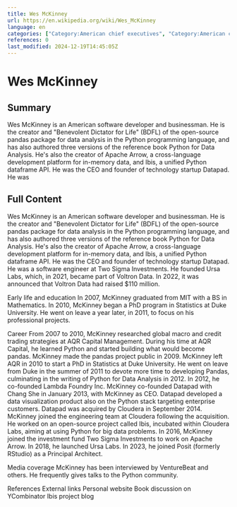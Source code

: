 ```yaml
---
title: Wes McKinney
url: https://en.wikipedia.org/wiki/Wes_McKinney
language: en
categories: ["Category:American chief executives", "Category:American computer programmers", "Category:American data scientists", "Category:American statisticians", "Category:Articles with short description", "Category:Free software programmers", "Category:Living people", "Category:Massachusetts Institute of Technology School of Science alumni", "Category:Place of birth missing (living people)", "Category:Python (programming language) people", "Category:Short description is different from Wikidata", "Category:Year of birth missing (living people)"]
references: 0
last_modified: 2024-12-19T14:45:05Z
---
```


# Wes McKinney

## Summary

Wes McKinney is an American software developer and businessman. He is the creator and "Benevolent Dictator for Life" (BDFL) of the open-source pandas package for data analysis in the Python programming language, and has also authored three versions of the reference book Python for Data Analysis. He's also the creator of Apache Arrow, a cross-language development platform for in-memory data, and Ibis, a unified Python dataframe API. He was the CEO and founder of technology startup Datapad. He was

## Full Content

Wes McKinney is an American software developer and businessman. He is the creator and "Benevolent Dictator for Life" (BDFL) of the open-source pandas package for data analysis in the Python programming language, and has also authored three versions of the reference book Python for Data Analysis. He's also the creator of Apache Arrow, a cross-language development platform for in-memory data, and Ibis, a unified Python dataframe API. He was the CEO and founder of technology startup Datapad. He was a software engineer at Two Sigma Investments. He founded Ursa Labs, which, in 2021, became part of Voltron Data. In 2022, it was announced that Voltron Data had raised $110 million.

Early life and education
In 2007, McKinney graduated from MIT with a BS in Mathematics.
In 2010, McKinney began a PhD program in Statistics at Duke University. He went on leave a year later, in 2011, to focus on his professional projects.

Career
From 2007 to 2010, McKinney researched global macro and credit trading strategies at AQR Capital Management. During his time at AQR Capital, he learned Python and started building what would become pandas.  McKinney made the pandas project public in 2009.
McKinney left AQR in 2010 to start a PhD in Statistics at Duke University.  He went on leave from Duke in the summer of 2011 to devote more time to developing Pandas, culminating in the writing of Python for Data Analysis in 2012.
In 2012, he co-founded Lambda Foundry Inc.
McKinney co-founded Datapad with Chang She in January 2013, with McKinney as CEO. Datapad developed a data visualization product also on the Python stack targeting enterprise customers. Datapad was acquired by Cloudera in September 2014. McKinney joined the engineering team at Cloudera following the acquisition. He worked on an open-source project called Ibis, incubated within Cloudera Labs, aiming at using Python for big data problems. In 2016, McKinney joined the investment fund Two Sigma Investments to work on Apache Arrow. In 2018, he launched Ursa Labs. In 2023, he joined Posit (formerly RStudio) as a Principal Architect.

Media coverage
McKinney has been interviewed by VentureBeat and others. He frequently gives talks to the Python community.

References
External links
Personal website
Book discussion on YCombinator
Ibis project blog
